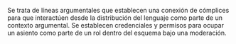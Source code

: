 Se trata de líneas argumentales que establecen una conexión de cómplices para que interactúen desde la distribución del lenguaje como parte de un contexto argumental. Se establecen credenciales y permisos para ocupar un asiento como parte de un rol dentro del esquema bajo una moderación. 
